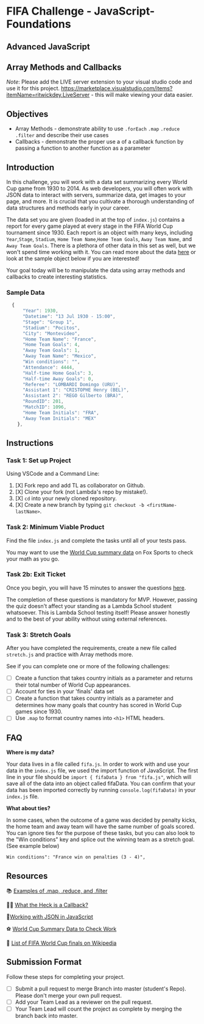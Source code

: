 # FIFA Challenge - JavaScript-Foundations

## Advanced JavaScript

## Array Methods and Callbacks
*Note*: Please add the LIVE server extension to your visual studio code and use it for this project. https://marketplace.visualstudio.com/items?itemName=ritwickdey.LiveServer - this will make viewing your data easier. 

## Objectives

- Array Methods - demonstrate ability to use `.forEach` `.map` `.reduce` `.filter` and describe their use cases
- Callbacks - demonstrate the proper use a of a callback function by passing a function to another function as a parameter
  
## Introduction

In this challenge, you will work with a data set summarizing every World Cup game from 1930 to 2014. As web developers, you will often work with JSON data to interact with servers, summarize data, get images to your page, and more. It is crucial that you cultivate a thorough understanding of data structures and methods early in your career.

The data set you are given (loaded in at the top of `index.js`) contains a report for every game played at every stage in the FIFA World Cup tournament since 1930. Each report is an object with many keys, including `Year`,`Stage`, `Stadium`,  `Home Team Name`,`Home Team Goals`, `Away Team Name`, and `Away Team Goals`. There is a plethora of other data in this set as well, but we won't spend time working with it. You can read more about the data [here](https://www.kaggle.com/abecklas/fifa-world-cup) or look at the sample object below if you are interested!

Your goal today will be to manipulate the data using array methods and callbacks to create interesting statistics.

### Sample Data

```js
  {
      "Year": 1930,
      "Datetime": "13 Jul 1930 - 15:00",
      "Stage": "Group 1",
      "Stadium": "Pocitos",
      "City": "Montevideo",
      "Home Team Name": "France",
      "Home Team Goals": 4,
      "Away Team Goals": 1,
      "Away Team Name": "Mexico",
      "Win conditions": "",
      "Attendance": 4444,
      "Half-time Home Goals": 3,
      "Half-time Away Goals": 0,
      "Referee": "LOMBARDI Domingo (URU)",
      "Assistant 1": "CRISTOPHE Henry (BEL)",
      "Assistant 2": "REGO Gilberto (BRA)",
      "RoundID": 201,
      "MatchID": 1096,
      "Home Team Initials": "FRA",
      "Away Team Initials": "MEX"
    },
```

## Instructions

### Task 1: Set up Project

Using VSCode and a Command Line:

1. [X] Fork repo and add TL as collaborator on Github.
2. [X] Clone your fork (not Lambda's repo by mistake!).
3. [X] `cd` into your newly cloned repository.
4. [X] Create a new branch by typing `git checkout -b <firstName-lastName>`.

### Task 2: Minimum Viable Product

Find the file `index.js` and complete the tasks until all of your tests pass.

You may want to use the [World Cup summary data](https://www.foxsports.com/soccer/fifa-world-cup/history) on Fox Sports to check your math as you go.

### Task 2b: Exit Ticket

Once you begin, you will have 15 minutes to answer the questions [here](https://app.codesignal.com/public-test/pHkwTDmFG4moZNJWy/64uEYwk5AxxRxE).

The completion of these questions is mandatory for MVP. However, passing the quiz doesn't affect your standing as a Lambda School student whatsoever. This is Lambda School testing itself! Please answer honestly and to the best of your ability without using external references.

### Task 3: Stretch Goals

After you have completed the requirements, create a new file called `stretch.js` and practice with Array methods more.

See if you can complete one or more of the following challenges:

- [ ] Create a function that takes country initials as a parameter and returns their total number of World Cup appearances.
- [ ] Account for ties in your 'finals' data set
- [ ] Create a function that takes country initials as a parameter and determines how many goals that country has scored in World Cup games since 1930.
- [ ] Use `.map` to format country names into `<h1>` HTML headers.

## FAQ

**Where is my data?**

Your data lives in a file called `fifa.js`. In order to work with and use your data in the `index.js` file, we used the import function of JavaScript. The first line in your file should be `import { fifaData } from "fifa.js"`, which will save all of the data into an object called fifaData. You can confirm that your data has been imported correctly by running `console.log(fifaData)` in your `index.js` file.

**What about ties?**

In some cases, when the outcome of a game was decided by penalty kicks, the home team and away team will have the same number of goals scored. You can ignore ties for the purpose of these tasks, but you can also look to the "Win conditions" key  and splice out the winning team as a stretch goal. (See example below)

```
Win conditions": "France win on penalties (3 - 4)",
````

## Resources

📚 [Examples of .map, .reduce, and .filter](https://itnext.io/15-useful-javascript-examples-of-map-reduce-and-filter-74cbbb5e0a1f)

🤷‍♀️ [What the Heck is a Callback?](https://codeburst.io/javascript-what-the-heck-is-a-callback-aba4da2deced)

🤝[Working with JSON in JavaScript](https://www.ma-no.org/en/programming/javascript/working-with-json-in-javascript)

⚽️ [World Cup Summary Data to Check Work](https://www.foxsports.com/soccer/fifa-world-cup/history)

👀 [List of FIFA World Cup finals on Wikipedia](https://en.wikipedia.org/wiki/List_of_FIFA_World_Cup_finals)

## Submission Format

Follow these steps for completing your project.

- [ ] Submit a pull request to merge Branch into master (student's Repo). Please don't merge your own pull request.
- [ ] Add your Team Lead as a reviewer on the pull request.
- [ ] Your Team Lead will count the project as complete by merging the branch back into master.
